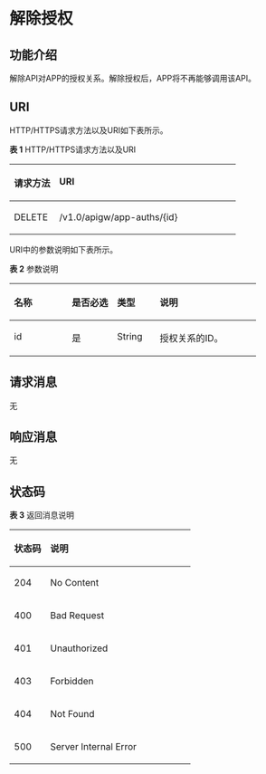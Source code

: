 # 解除授权<a name="apig-zh-api-180713049"></a>

## 功能介绍<a name="section59173016"></a>

解除API对APP的授权关系。解除授权后，APP将不再能够调用该API。

## URI<a name="section62795097"></a>

HTTP/HTTPS请求方法以及URI如下表所示。

**表 1**  HTTP/HTTPS请求方法以及URI

<a name="table9779415"></a>
<table><thead align="left"><tr id="row3539980"><th class="cellrowborder" valign="top" width="20%" id="mcps1.2.3.1.1"><p id="p18302929"><a name="p18302929"></a><a name="p18302929"></a>请求方法</p>
</th>
<th class="cellrowborder" valign="top" width="80%" id="mcps1.2.3.1.2"><p id="p6142258"><a name="p6142258"></a><a name="p6142258"></a>URI</p>
</th>
</tr>
</thead>
<tbody><tr id="row27760921"><td class="cellrowborder" valign="top" width="20%" headers="mcps1.2.3.1.1 "><p id="p34042091"><a name="p34042091"></a><a name="p34042091"></a>DELETE</p>
</td>
<td class="cellrowborder" valign="top" width="80%" headers="mcps1.2.3.1.2 "><p id="p5946002"><a name="p5946002"></a><a name="p5946002"></a>/v1.0/apigw/app-auths/{id}</p>
</td>
</tr>
</tbody>
</table>

URI中的参数说明如下表所示。

**表 2**  参数说明

<a name="table11864182"></a>
<table><thead align="left"><tr id="row62649346"><th class="cellrowborder" valign="top" width="23.46765323467653%" id="mcps1.2.5.1.1"><p id="p41432236"><a name="p41432236"></a><a name="p41432236"></a>名称</p>
</th>
<th class="cellrowborder" valign="top" width="18.36816318368163%" id="mcps1.2.5.1.2"><p id="p567938"><a name="p567938"></a><a name="p567938"></a>是否必选</p>
</th>
<th class="cellrowborder" valign="top" width="17.348265173482652%" id="mcps1.2.5.1.3"><p id="p46003054"><a name="p46003054"></a><a name="p46003054"></a>类型</p>
</th>
<th class="cellrowborder" valign="top" width="40.815918408159185%" id="mcps1.2.5.1.4"><p id="p35259861"><a name="p35259861"></a><a name="p35259861"></a>说明</p>
</th>
</tr>
</thead>
<tbody><tr id="row37476513"><td class="cellrowborder" valign="top" width="23.46765323467653%" headers="mcps1.2.5.1.1 "><p id="p15698746"><a name="p15698746"></a><a name="p15698746"></a>id</p>
</td>
<td class="cellrowborder" valign="top" width="18.36816318368163%" headers="mcps1.2.5.1.2 "><p id="p63638919"><a name="p63638919"></a><a name="p63638919"></a>是</p>
</td>
<td class="cellrowborder" valign="top" width="17.348265173482652%" headers="mcps1.2.5.1.3 "><p id="p54478833"><a name="p54478833"></a><a name="p54478833"></a>String</p>
</td>
<td class="cellrowborder" valign="top" width="40.815918408159185%" headers="mcps1.2.5.1.4 "><p id="p50709343"><a name="p50709343"></a><a name="p50709343"></a>授权关系的ID。</p>
</td>
</tr>
</tbody>
</table>

## 请求消息<a name="section28284964"></a>

无

## 响应消息<a name="section9380773"></a>

无

## 状态码<a name="section53238091"></a>

**表 3**  返回消息说明

<a name="table45364073"></a>
<table><thead align="left"><tr id="row52860430"><th class="cellrowborder" valign="top" width="20%" id="mcps1.2.3.1.1"><p id="p53836432"><a name="p53836432"></a><a name="p53836432"></a>状态码</p>
</th>
<th class="cellrowborder" valign="top" width="80%" id="mcps1.2.3.1.2"><p id="p65783722"><a name="p65783722"></a><a name="p65783722"></a>说明</p>
</th>
</tr>
</thead>
<tbody><tr id="row26881285"><td class="cellrowborder" valign="top" width="20%" headers="mcps1.2.3.1.1 "><p id="p29900489"><a name="p29900489"></a><a name="p29900489"></a>204</p>
</td>
<td class="cellrowborder" valign="top" width="80%" headers="mcps1.2.3.1.2 "><p id="p6020508"><a name="p6020508"></a><a name="p6020508"></a>No Content</p>
</td>
</tr>
<tr id="row54184580"><td class="cellrowborder" valign="top" width="20%" headers="mcps1.2.3.1.1 "><p id="p26874868"><a name="p26874868"></a><a name="p26874868"></a>400</p>
</td>
<td class="cellrowborder" valign="top" width="80%" headers="mcps1.2.3.1.2 "><p id="p29380680"><a name="p29380680"></a><a name="p29380680"></a>Bad Request</p>
</td>
</tr>
<tr id="row63099531"><td class="cellrowborder" valign="top" width="20%" headers="mcps1.2.3.1.1 "><p id="p10788401"><a name="p10788401"></a><a name="p10788401"></a>401</p>
</td>
<td class="cellrowborder" valign="top" width="80%" headers="mcps1.2.3.1.2 "><p id="p1445295"><a name="p1445295"></a><a name="p1445295"></a>Unauthorized</p>
</td>
</tr>
<tr id="row13007663"><td class="cellrowborder" valign="top" width="20%" headers="mcps1.2.3.1.1 "><p id="p46987814"><a name="p46987814"></a><a name="p46987814"></a>403</p>
</td>
<td class="cellrowborder" valign="top" width="80%" headers="mcps1.2.3.1.2 "><p id="p47916552"><a name="p47916552"></a><a name="p47916552"></a>Forbidden</p>
</td>
</tr>
<tr id="row28595790"><td class="cellrowborder" valign="top" width="20%" headers="mcps1.2.3.1.1 "><p id="p34557630"><a name="p34557630"></a><a name="p34557630"></a>404</p>
</td>
<td class="cellrowborder" valign="top" width="80%" headers="mcps1.2.3.1.2 "><p id="p47704655"><a name="p47704655"></a><a name="p47704655"></a>Not Found</p>
</td>
</tr>
<tr id="row26688715"><td class="cellrowborder" valign="top" width="20%" headers="mcps1.2.3.1.1 "><p id="p14302320"><a name="p14302320"></a><a name="p14302320"></a>500</p>
</td>
<td class="cellrowborder" valign="top" width="80%" headers="mcps1.2.3.1.2 "><p id="p14947689"><a name="p14947689"></a><a name="p14947689"></a>Server Internal Error</p>
</td>
</tr>
</tbody>
</table>


